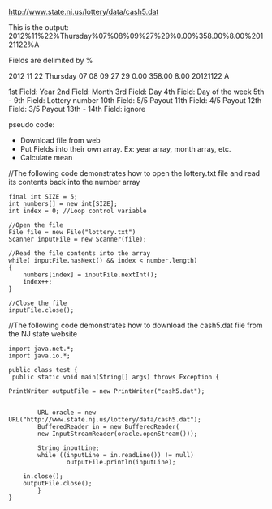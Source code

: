http://www.state.nj.us/lottery/data/cash5.dat

This is the output:
2012%11%22%Thursday%07%08%09%27%29%0.00%358.00%8.00%20121122%A

Fields are delimited by %

2012 11 22 Thursday 07 08 09 27 29 0.00 358.00 8.00 20121122 A

1st Field: Year
2nd Field: Month
3rd Field: Day
4th Field: Day of the week
5th - 9th Field: Lottery number
10th Field: 5/5 Payout
11th Field: 4/5 Payout
12th Field: 3/5 Payout
13th - 14th Field: ignore

pseudo code:
* Download file from web
* Put Fields into their own array. Ex: year array, month array, etc.
* Calculate mean

//The following code demonstrates how to open the lottery.txt file and read its contents back into the number array

	final int SIZE = 5;
	int numbers[] = new int[SIZE];
	int index = 0; //Loop control variable

	//Open the file
	File file = new File("lottery.txt")
	Scanner inputFile = new Scanner(file);

	//Read the file contents into the array
	while( inputFile.hasNext() && index < number.length)
	{
  		numbers[index] = inputFile.nextInt();
  		index++;
	}

	//Close the file
	inputFile.close();


	
//The following code demonstrates how to download the cash5.dat file from the NJ state website

	import java.net.*;
	import java.io.*;

	public class test {
   	 public static void main(String[] args) throws Exception {

	PrintWriter outputFile = new PrintWriter("cash5.dat");


        	URL oracle = new URL("http://www.state.nj.us/lottery/data/cash5.dat");
        	BufferedReader in = new BufferedReader(
        	new InputStreamReader(oracle.openStream()));

        	String inputLine;
        	while ((inputLine = in.readLine()) != null)
            		outputFile.println(inputLine);
        	
		in.close();
		outputFile.close();
    		}
	}
